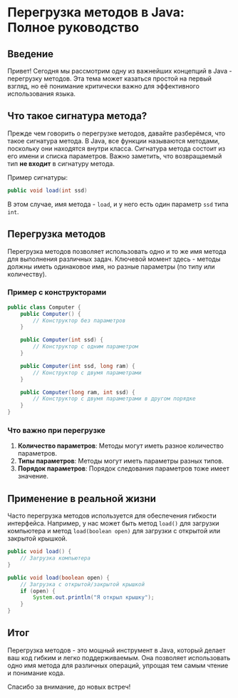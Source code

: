 # Перегрузка методов в Java: Полное руководство

## Введение

Привет! Сегодня мы рассмотрим одну из важнейших концепций в Java - перегрузку методов. Эта тема может казаться простой на первый взгляд, но её понимание критически важно для эффективного использования языка.

## Что такое сигнатура метода?

Прежде чем говорить о перегрузке методов, давайте разберёмся, что такое сигнатура метода. В Java, все функции называются методами, поскольку они находятся внутри класса. Сигнатура метода состоит из его имени и списка параметров. Важно заметить, что возвращаемый тип **не входит** в сигнатуру метода.

Пример сигнатуры:

```java
public void load(int ssd)
```

В этом случае, имя метода - `load`, и у него есть один параметр `ssd` типа `int`.

## Перегрузка методов

Перегрузка методов позволяет использовать одно и то же имя метода для выполнения различных задач. Ключевой момент здесь - методы должны иметь одинаковое имя, но разные параметры (по типу или количеству).

### Пример с конструкторами

```java
public class Computer {
    public Computer() {
        // Конструктор без параметров
    }

    public Computer(int ssd) {
        // Конструктор с одним параметром
    }

    public Computer(int ssd, long ram) {
        // Конструктор с двумя параметрами
    }

    public Computer(long ram, int ssd) {
        // Конструктор с двумя параметрами в другом порядке
    }
}
```

### Что важно при перегрузке

1. **Количество параметров**: Методы могут иметь разное количество параметров.
2. **Типы параметров**: Методы могут иметь параметры разных типов.
3. **Порядок параметров**: Порядок следования параметров тоже имеет значение.

## Применение в реальной жизни

Часто перегрузка методов используется для обеспечения гибкости интерфейса. Например, у нас может быть метод `load()` для загрузки компьютера и метод `load(boolean open)` для загрузки с открытой или закрытой крышкой.

```java
public void load() {
    // Загрузка компьютера
}

public void load(boolean open) {
    // Загрузка с открытой/закрытой крышкой
    if (open) {
        System.out.println("Я открыл крышку");
    }
}
```

## Итог

Перегрузка методов - это мощный инструмент в Java, который делает ваш код гибким и легко поддерживаемым. Она позволяет использовать одно имя метода для различных операций, упрощая тем самым чтение и понимание кода.

Спасибо за внимание, до новых встреч!
